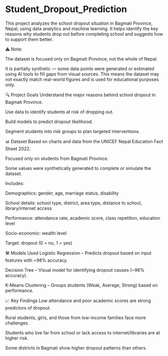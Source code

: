# Student_Dropout_Prediction

This project analyzes the school dropout situation in Bagmati Province, Nepal, using data analytics and machine learning. It helps identify the key reasons why students drop out before completing school and suggests how to support them better.

⚠️ Note:

The dataset is focused only on Bagmati Province, not the whole of Nepal.

It is partially synthetic — some data points were generated or estimated using AI tools to fill gaps from visual sources. This means the dataset may not exactly match real-world figures and is used for educational purposes only.

🔍 Project Goals
Understand the major reasons behind school dropout in Bagmati Province.

Use data to identify students at risk of dropping out.

Build models to predict dropout likelihood.

Segment students into risk groups to plan targeted interventions.

📊 Dataset
Based on charts and data from the UNICEF Nepal Education Fact Sheet 2022.

Focused only on students from Bagmati Province.

Some values were synthetically generated to complete or simulate the dataset.

Includes:

Demographics: gender, age, marriage status, disability

School details: school type, district, area type, distance to school, library/internet access

Performance: attendance rate, academic score, class repetition, education level

Socio-economic: wealth level

Target: dropout (0 = no, 1 = yes)

🛠️ Models Used
Logistic Regression – Predicts dropout based on input features with ~98% accuracy.

Decision Tree – Visual model for identifying dropout causes (~96% accuracy).

K-Means Clustering – Groups students (Weak, Average, Strong) based on performance.

📈 Key Findings
Low attendance and poor academic scores are strong predictors of dropout.

Rural students, girls, and those from low-income families face more challenges.

Students who live far from school or lack access to internet/libraries are at higher risk.

Some districts in Bagmati show higher dropout patterns than others.
